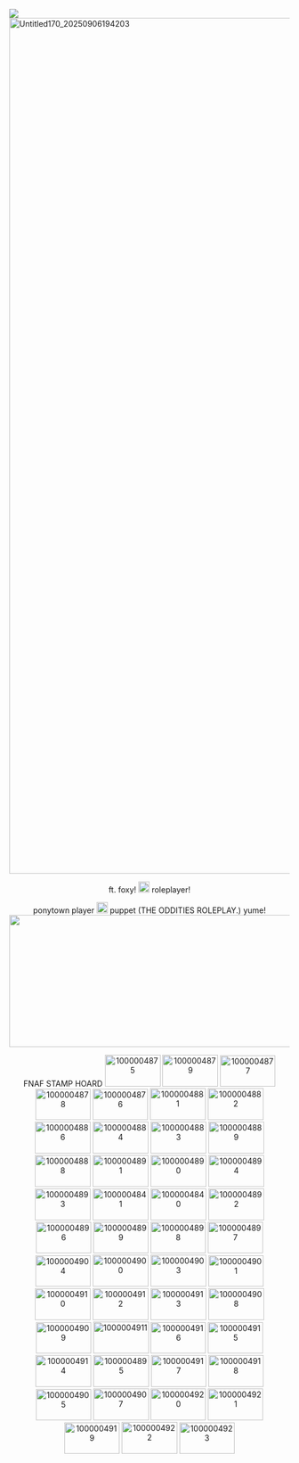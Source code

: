 ![](https://komarev.com/ghpvc/?username=funtiimefoxy&color=ff69b4&style=plastic&label=MY+VIEWS!)
<img width="2048" height="1536" alt="Untitled170_20250906194203" src="https://github.com/user-attachments/assets/cb88375a-f3d8-4beb-b400-bdf2a371da83" />

<p align="center">
  ft. foxy! <img width="20" height="20" alt="1000004817" src="https://github.com/user-attachments/assets/48418498-7686-417a-8798-745310fdc9f6" /> roleplayer!
</p>

<p align="center">
ponytown player <img width="20" height="20" alt="1000004815" src="https://github.com/user-attachments/assets/fe3ea654-61bf-4f89-b548-89aa28a22e0e" /> puppet (THE ODDITIES ROLEPLAY.) yume!

<img width="1500" height="237" alt="1000004812" src="https://github.com/user-attachments/assets/654dff7e-407d-49b5-b19c-f3e2dac22e39" />

<p align="center">
FNAF STAMP HOARD
  <img width="100" height="57" alt="1000004875" src="https://github.com/user-attachments/assets/c8de8571-f407-4962-9116-948a1b6076c5" />
<img width="100" height="57" alt="1000004879" src="https://github.com/user-attachments/assets/a381fb8e-caa1-4a78-9696-ab0e310b42be" />
<img width="99" height="56" alt="1000004877" src="https://github.com/user-attachments/assets/5507694c-df94-44d8-b29c-a00082a4421d" />
<img width="99" height="56" alt="1000004878" src="https://github.com/user-attachments/assets/7a1bf351-459a-4010-81e1-a6762b5ed5fe" />
<img width="99" height="56" alt="1000004876" src="https://github.com/user-attachments/assets/f8dc4079-049b-4181-b4df-b47fff988c07" />
<img width="100" height="57" alt="1000004881" src="https://github.com/user-attachments/assets/968c4b63-9315-4449-bfda-eb4fd066d0c4" />
<img width="100" height="57" alt="1000004882" src="https://github.com/user-attachments/assets/2b47e63e-1e13-49f0-bceb-958f6bda48ed" />
<img width="100" height="57" alt="1000004886" src="https://github.com/user-attachments/assets/9ede99c8-2bc0-48bf-a1a6-b578dbc7f554" />
<img width="100" height="57" alt="1000004884" src="https://github.com/user-attachments/assets/0b5d1be8-208c-4b5f-a9f0-527d3b93c3d6" />
<img width="100" height="57" alt="1000004883" src="https://github.com/user-attachments/assets/c3f14963-2261-41f3-8648-81711f3415e9" />
<img width="100" height="57" alt="1000004889" src="https://github.com/user-attachments/assets/fcf10ca6-ee4c-4225-96ff-747c638d4c35" />
<img width="100" height="57" alt="1000004888" src="https://github.com/user-attachments/assets/34f792b7-1a96-4d9f-a75a-04a168ab9505" />
<img width="100" height="57" alt="1000004891" src="https://github.com/user-attachments/assets/b8ba42af-f374-4b4a-8aaf-73096d73f76d" />
<img width="100" height="57" alt="1000004890" src="https://github.com/user-attachments/assets/e4a0cf3a-02d6-4326-a5d8-a7a2a094bfec" />
<img width="100" height="57" alt="1000004894" src="https://github.com/user-attachments/assets/8bcec793-6df8-45de-9621-10f633d62dd5" />
<img width="100" height="57" alt="1000004893" src="https://github.com/user-attachments/assets/329123e9-7c60-4e74-ac0d-9a754d32b386" />
  <img width="100" height="57" alt="1000004841" src="https://github.com/user-attachments/assets/62255a1a-07fe-43dd-8235-1b19958c60e0" />
  <img width="100" height="57" alt="1000004840" src="https://github.com/user-attachments/assets/442c3e51-cf0f-4e6a-9336-b1b19b2cd472" />
<img width="100" height="57" alt="1000004892" src="https://github.com/user-attachments/assets/f154d519-8aa6-4e04-97fb-75d70e0016cf" />
<img width="99" height="56" alt="1000004896" src="https://github.com/user-attachments/assets/222c4aa8-c934-4db5-8b98-70c8287299dc" />
<img width="99" height="56" alt="1000004899" src="https://github.com/user-attachments/assets/847f5bd6-541d-40f9-bb72-8d0a96ee6e84" />
<img width="99" height="56" alt="1000004898" src="https://github.com/user-attachments/assets/1fa4e53f-c99d-417f-a515-27613aaf1448" />
<img width="99" height="56" alt="1000004897" src="https://github.com/user-attachments/assets/7ed47f7e-da4c-4d1d-880c-98ea461a0031" />
  <img width="99" height="56" alt="1000004904" src="https://github.com/user-attachments/assets/0774f7c2-e21f-4194-aca5-b1269157989c" />
<img width="100" height="57" alt="1000004900" src="https://github.com/user-attachments/assets/e87936a6-4c44-4059-a7b1-1f7690dd1cc8" />
<img width="100" height="57" alt="1000004903" src="https://github.com/user-attachments/assets/8fa47f25-65a2-4436-b145-a0d2fb8b36b2" />
<img width="99" height="56" alt="1000004901" src="https://github.com/user-attachments/assets/72834f36-dee5-4c80-be49-a8b93edbcb83" />
<img width="100" height="57" alt="1000004910" src="https://github.com/user-attachments/assets/db8f5bdb-83ee-4a06-9e21-e4ab23feac2d" />
<img width="100" height="57" alt="1000004912" src="https://github.com/user-attachments/assets/1382b53d-1722-4199-9660-dda621a827d6" />
<img width="100" height="57" alt="1000004913" src="https://github.com/user-attachments/assets/f6e1562d-3cdb-4c8b-83ff-a24704cb9991" />
<img width="100" height="57" alt="1000004908" src="https://github.com/user-attachments/assets/22d1efb5-5a43-4f4a-99db-ae19eb32a093" />
<img width="99" height="56" alt="1000004909" src="https://github.com/user-attachments/assets/1e6c5903-6c81-4ef3-8c2e-000b8779aeba" />
<img width="100" height="57" alt="1000004911" src="https://github.com/user-attachments/assets/72b2e4d9-2314-4032-8312-8f5e6202d174" />
<img width="99" height="56" alt="1000004916" src="https://github.com/user-attachments/assets/17ab0add-61cb-437a-aa8c-54b3021c77e2" />
<img width="99" height="56" alt="1000004915" src="https://github.com/user-attachments/assets/ffe57e37-ea7f-49e0-81e8-5fd76a59b13e" />
<img width="100" height="57" alt="1000004914" src="https://github.com/user-attachments/assets/cdc2e367-85db-4a56-b8b4-0c2fa70fb980" />
<img width="100" height="57" alt="1000004895" src="https://github.com/user-attachments/assets/856ee020-c91c-4da9-9be2-f12dff718919" />
<img width="99" height="57" alt="1000004917" src="https://github.com/user-attachments/assets/16af00ee-e977-4b77-88f5-cf7d23636377" />
<img width="99" height="57" alt="1000004918" src="https://github.com/user-attachments/assets/6e78ffe6-a8e6-4e7f-a125-3cfc1d9495b3" />
<img width="99" height="56" alt="1000004905" src="https://github.com/user-attachments/assets/cdbdeb5c-7568-4762-92fd-8138b5ad72ee" />
<img width="100" height="57" alt="1000004907" src="https://github.com/user-attachments/assets/94d21a17-71c8-418c-9395-b2baa8b598b3" />
<img width="99" height="57" alt="1000004920" src="https://github.com/user-attachments/assets/cad0c623-6304-45dd-8806-71ea6dce174d" />
<img width="99" height="57" alt="1000004921" src="https://github.com/user-attachments/assets/d2ffe55c-daa8-4497-85b4-8c67a69d20a8" />
<img width="99" height="56" alt="1000004919" src="https://github.com/user-attachments/assets/b2a6385c-b293-4890-b1a4-bade5a9174d3" />
<img width="100" height="57" alt="1000004922" src="https://github.com/user-attachments/assets/d68413f7-882b-47e2-9cb2-a7b34e97eb33" />
<img width="99" height="56" alt="1000004923" src="https://github.com/user-attachments/assets/6db4786b-6d6e-440e-bddb-9a8a59df632d" />

</p>
